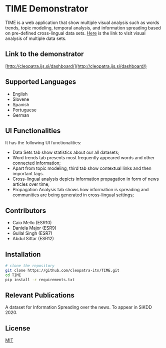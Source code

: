 # TIME Demonstrator
TIME is a web application that show multiple visual analysis such as words trends, topic modeling, temporal analysis, and information spreading based on pre-defined cross-lingual data sets. [Here](http://cleopatra.ijs.si/dashboard/) is the link to visit visual analysis of multiple data sets.

## Link to the demonstrator
[http://cleopatra.ijs.si/dashboard/](http://cleopatra.ijs.si/dashboard/)

## Supported Languages
- English 
- Slovene 
- Spanish 
- Portuguese 
- German 

## UI Functionalities
It has the following UI functionalities:
- Data Sets tab show statistics about our all datasets;
- Word trends tab presents most frequently appeared words and other connected information;
- Apart from topic modeling, third tab show contextual links and then important tags.
- Cross-lingual analysis depicts information propagation in form of news articles over time;
- Propagation Analysis tab shows how information is spreading and communities are being generated in cross-lingual settings;

## Contributors
- Caio Mello (ESR10)
- Daniela Major (ESR9)
- Gullal Singh (ESR7)
- Abdul Sittar (ESR12)

## Installation
``` bash
# clone the repository
git clone https://github.com/cleopatra-itn/TIME.git
cd TIME
pip install -r requirements.txt
```
## Relevant Publications
A dataset for Information Spreading over the news. To appear in SiKDD 2020.

## License
[MIT](https://choosealicense.com/licenses/mit/)
